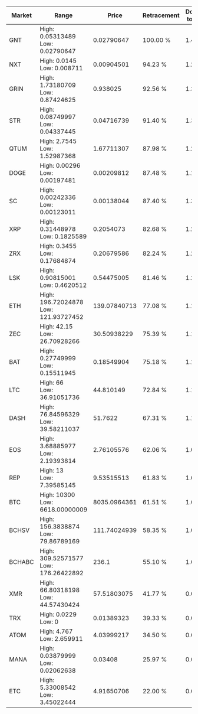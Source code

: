 | Market | Range | Price| Retracement | Doubles to 50% |
| --- | --- | --- | --- | --- |
| GNT | High: 0.05313489<br />Low: 0.02790647 | 0.02790647 | 100.00 % | 1.45 |
| NXT | High: 0.0145<br />Low: 0.008711 | 0.00904501 | 94.23 % | 1.28 |
| GRIN | High: 1.73180709<br />Low: 0.87424625 | 0.938025 | 92.56 % | 1.39 |
| STR | High: 0.08749997<br />Low: 0.04337445 | 0.04716739 | 91.40 % | 1.39 |
| QTUM | High: 2.7545<br />Low: 1.52987368 | 1.67711307 | 87.98 % | 1.28 |
| DOGE | High: 0.00296<br />Low: 0.00197481 | 0.00209812 | 87.48 % | 1.18 |
| SC | High: 0.00242336<br />Low: 0.00123011 | 0.00138044 | 87.40 % | 1.32 |
| XRP | High: 0.31448978<br />Low: 0.1825589 | 0.2054073 | 82.68 % | 1.21 |
| ZRX | High: 0.3455<br />Low: 0.17684874 | 0.20679586 | 82.24 % | 1.26 |
| LSK | High: 0.90815001<br />Low: 0.4620512 | 0.54475005 | 81.46 % | 1.26 |
| ETH | High: 196.72024878<br />Low: 121.93727452 | 139.07840713 | 77.08 % | 1.15 |
| ZEC | High: 42.15<br />Low: 26.70928266 | 30.50938229 | 75.39 % | 1.13 |
| BAT | High: 0.27749999<br />Low: 0.15511945 | 0.18549904 | 75.18 % | 1.17 |
| LTC | High: 66<br />Low: 36.91051736 | 44.810149 | 72.84 % | 1.15 |
| DASH | High: 76.84596329<br />Low: 39.58211037 | 51.7622 | 67.31 % | 1.12 |
| EOS | High: 3.68885977<br />Low: 2.19393814 | 2.76105576 | 62.06 % | 1.07 |
| REP | High: 13<br />Low: 7.39585145 | 9.53515513 | 61.83 % | 1.07 |
| BTC | High: 10300<br />Low: 6618.00000009 | 8035.0964361 | 61.51 % | 1.05 |
| BCHSV | High: 156.3838874<br />Low: 79.86789169 | 111.74024939 | 58.35 % | 1.06 |
| BCHABC | High: 309.52571577<br />Low: 176.26422892 | 236.1 | 55.10 % | 1.03 |
| XMR | High: 66.80318198<br />Low: 44.57430424 | 57.51803075 | 41.77 % | 0.00 |
| TRX | High: 0.0229<br />Low: 0 | 0.01389323 | 39.33 % | 0.00 |
| ATOM | High: 4.767<br />Low: 2.659911 | 4.03999217 | 34.50 % | 0.00 |
| MANA | High: 0.03879999<br />Low: 0.02062638 | 0.03408 | 25.97 % | 0.00 |
| ETC | High: 5.33008542<br />Low: 3.45022444 | 4.91650706 | 22.00 % | 0.00 |
